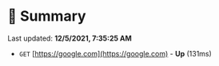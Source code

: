 # 📖 Summary
Last updated: **12/5/2021, 7:35:25 AM**

- `GET` [https://google.com](https://google.com) - **Up** (131ms)
